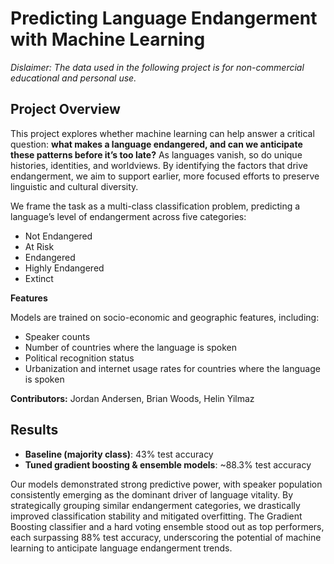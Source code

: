 # Predicting Language Endangerment with Machine Learning
*Dislaimer: The data used in the following project is for non-commercial educational and personal use.*

## Project Overview
This project explores whether machine learning can help answer a critical question: **what makes a language endangered, and can we anticipate these patterns before it’s too late?** As languages vanish, so do unique histories, identities, and worldviews. By identifying the factors that drive endangerment, we aim to support earlier, more focused efforts to preserve linguistic and cultural diversity.

We frame the task as a multi-class classification problem, predicting a language’s level of endangerment across five categories:  
- Not Endangered  
- At Risk  
- Endangered  
- Highly Endangered  
- Extinct  

**Features**

Models are trained on socio-economic and geographic features, including:  
- Speaker counts  
- Number of countries where the language is spoken  
- Political recognition status  
- Urbanization and internet usage rates for countries where the language is spoken

**Contributors:** Jordan Andersen, Brian Woods, Helin Yilmaz

## Results  
- **Baseline (majority class)**: 43% test accuracy  
- **Tuned gradient boosting & ensemble models**: ~88.3% test accuracy  

Our models demonstrated strong predictive power, with speaker population consistently emerging as the dominant driver of language vitality. By strategically grouping similar endangerment categories, we drastically improved classification stability and mitigated overfitting. The Gradient Boosting classifier and a hard voting ensemble stood out as top performers, each surpassing 88% test accuracy, underscoring the potential of machine learning to anticipate language endangerment trends.
